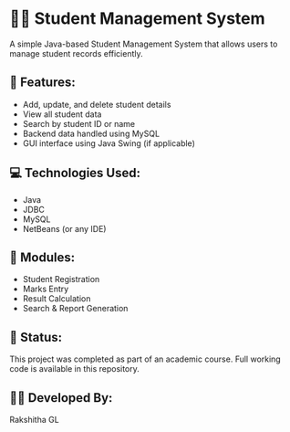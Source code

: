 # 🧑‍🎓 Student Management System

A simple Java-based Student Management System that allows users to manage student records efficiently.

## 🚀 Features:
- Add, update, and delete student details
- View all student data
- Search by student ID or name
- Backend data handled using MySQL
- GUI interface using Java Swing (if applicable)

## 💻 Technologies Used:
- Java
- JDBC
- MySQL
- NetBeans (or any IDE)

## 📂 Modules:
- Student Registration
- Marks Entry
- Result Calculation
- Search & Report Generation

## 📌 Status:
This project was completed as part of an academic course. Full working code is available in this repository.

## 👩‍💻 Developed By:
Rakshitha GL

